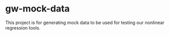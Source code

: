 # gw-mock-data
This project is for generating mock data to be used for testing our nonlinear regression tools.
